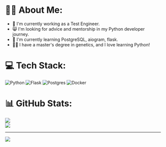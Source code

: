 # :man_technologist: About Me:
- :telescope: I'm currently working as a Test Engineer.<br>
- :smile_cat: I'm looking for advice and mentorship in my Python developer journey.<br>
- :man_dancing: I'm currently learning PostgreSQL, aiogram, flask.<br> 
- :man_scientist: I have a master's degree in genetics, and I love learning Python!


# 💻 Tech Stack:
![Python](https://img.shields.io/badge/python-3670A0?style=for-the-badge&logo=python&logoColor=ffdd54) ![Flask](https://img.shields.io/badge/flask-%23000.svg?style=for-the-badge&logo=flask&logoColor=white) ![Postgres](https://img.shields.io/badge/postgres-%23316192.svg?style=for-the-badge&logo=postgresql&logoColor=white) ![Docker](https://img.shields.io/badge/docker-%230db7ed.svg?style=for-the-badge&logo=docker&logoColor=white)
# 📊 GitHub Stats:
![](https://github-readme-streak-stats.herokuapp.com/?user=molfaryura&theme=dark&hide_border=false)<br/>
![](https://github-readme-stats.vercel.app/api/top-langs/?username=molfaryura&theme=dark&hide_border=false&include_all_commits=true&count_private=true&layout=compact)

---
[![](https://visitcount.itsvg.in/api?id=molfaryura&icon=0&color=1)](https://visitcount.itsvg.in)

<!-- Proudly created with GPRM ( https://gprm.itsvg.in ) -->
